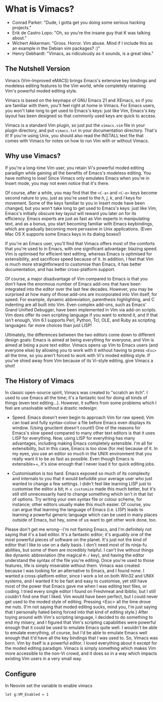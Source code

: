 What is Vimacs?
===============

* Conrad Parker: "Dude, I gotta get you doing some serious hacking projects."
* Erik de Castro Lopo: "Oh, so you're the insane guy that K was talking about."
* Wichert Akkerman: "Gross. Horror. Vim abuse. Mind if I include this as an example in the Debian vim packages? :)"
* Henry Gebhardt: "Vimacs, as ridiculously as it sounds, is a great idea."

The Nutshell Version
--------------------

Vimacs (Vim-Improved eMACS) brings Emacs's extensive key bindings and modeless
editing features to the Vim world, while completely retaining Vim's powerful
moded editing style. 

Vimacs is based on the keymaps of GNU Emacs 21 and XEmacs, so if you are
familiar with them, you'll feel right at home in Vimacs.  For Emacs users, you
won't take long to get used to Emacs's keys: just like Vim, Emacs's key layout
has been designed so that commonly used keys are quick to access. 

Vimacs is a standard Vim plugin, so just put the `vimacs.vim` file in your plugin
directory, and put `vimacs.txt` in your documentation directory.  That's it!  If
you're using Unix, you should also read the INSTALL text file that comes with
Vimacs for notes on how to run Vim with or without Vimacs.


Why use Vimacs?
---------------

If you're a long-time Vim user, you retain Vi's powerful moded editing paradigm while gaining all the benefits of Emacs's modeless editing. You have nothing to lose! Since Vimacs only emulates Emacs when you're in Insert mode, you may not even notice that it's there.

Of course, after a while, you may find that the `<C-a>` and `<C-e>` keys become second nature to you, just as you're used to the _h_, _j_, _k_, and _l_ keys for movement. Some of the keys familiar to you in Insert mode have been changed, but you won't take long to get used to Emacs's keys: just like Vim, Emacs's initially obscure key layout will reward you later on for its efficiency. Emacs experts are just as fast as Vim experts in manipulating text, and as a bonus, you start becoming familiar with Emacs keybindings, which are gradually becoming more pervasive in Unix applications. (Even Mac OS X supports some Emacs keys in its dialog boxes!)

If you're an Emacs user, you'll find that Vimacs offers most of the comforts that you're used to in Emacs, with one significant advantage: blazing speed. Vim is optimised for efficient text editing, whereas Emacs is optimised for extensibility, and sacrifices speed because of it. In addition, I feel that Vim is much more straightforward to customise than Emacs, it has better documentation, and has better cross-platform support.

Of course, a major disadvantage of Vim compared to Emacs is that you don't have the enormous number of Emacs add-ons that have been integrated into the editor over the last few decades. However, you may be surprised at how many of those add-ons are incorporated into Vim itself, for speed. For example, dynamic abbreviation, parenthesis highlighting, and C indenting are all built into Vim. Even complex add-ons, such as Emacs' Grand Unified Debugger, have been implemented in Vim via add-on scripts. Vim does offer its own scripting language if you want to extend it, and if that isn't enough, Vim 6.1 supports Perl, Python, Tcl, OLE, and Ruby as scripting languages: far more choices than just LISP!

Ultimately, the differences between the two editors come down to different design goals: Emacs is aimed at being everything for everyone, and Vim is aimed at being a pure text editor. Vimacs opens up Vim to Emacs users (and everyone else) by allowing you to work with it without having to press `<Esc>` all the time, so you aren't forced to work with Vi's moded editing style. If you've shied away from Vim because of its Vi-style editing, give Vimacs a shot!

The History of Vimacs
---------------------

In classic open-source spirit, Vimacs was created to "scratch an itch". I used to use Emacs all the time; it's a fantastic tool for doing all kinds of things (even text editing...). However, it suffers from some problems which I feel are unsolvable without a drastic redesign:

* Speed. Emacs doesn't even begin to approach Vim for raw speed; Vim can load and fully syntax-colour a file before Emacs even displays its window. (Using gnuclient doesn't count!) One of the reasons for Emacs's slow speed compared to many other text editors is that it uses LISP for everything. Now, using LISP for everything has many advantages, including making Emacs completely extensible. I'm all for extensibility, but in this case, Emacs is too slow (for me) because of it. In my eyes, you use an editor so much in the UNIX environment that you really want it to be as fast as possible. Even though Emacs is extensible++, it's slow enough that I never load it for quick editing jobs.

* Customisation is too hard. Emacs exposed so much of its complexity and internals to you that it would befuddle your average user who just wanted to change a few settings. I didn't feel like learning LISP just to customise the editor a bit; `M-x customize` made this much better, but it's still still unnecessarily hard to change something which isn't in that list of options. Try writing your own syntax file or colour scheme, for instance; other editors usually make this much easier. Of course, you can argue that learning the language of Emacs (i.e. LISP) leads to learning a powerful generic language which can be used in many places outside of Emacs, but hey, some of us want to get other work done, too.

Please don't get me wrong--I'm not flaming Emacs, and I'm definitely not saying that it's a bad editor. It's a fantastic editor; it's arguably one of the most powerful pieces of software on the planet. It's just not the kind of editor that I like to use on a daily basis. I don't need most of its ninja-fu abilities, but some of them are incredibly helpful. I can't live without things like dynamic abbreviation (the magical `M-/` key), and having the editor understand the syntax of the file you're editing. Once you're used to those features, life is simply miserable without them.
Vimacs was created because I was looking for an alternative to Emacs, and I found none. I wanted a cross-platform editor, since I work a lot on both Win32 and UNIX systems, and I wanted it to be fast and easy to customise, yet still have most of the power that Emacs gave me when I was editing text files, or coding. I tried every single editor I found on Freshmeat and Ibiblio, but I still couldn't find one that I liked. Vim would have been perfect, but I could never get used to the moded style of editing. Pressing &lt;Esc&gt; all the time drove me nuts. (I'm not saying that moded editing sucks, mind you, I'm just saying that I personally hated being forced into that kind of editing style.)
After toying around with Vim's scripting language, I decided to do something to end my misery, and I figured that Vim's scripting capabilities were powerful enough that it could be used to emulate Emacs quite well. I wouldn't be able to emulate everything, of course, but I'd be able to emulate Emacs well enough that it'd have all the key bindings that I was used to. So, Vimacs was born. Vim by itself is a powerful editor; I loved everything about it except for the moded editing paradigm. Vimacs is simply something which makes Vim more accessible to the non-Vi crowd, and it does so in a way which impacts existing Vim users in a very small way.

Configure
---------

In Neovim set the variable to enable vimacs
```vim
let g:VM_Enabled = 1
```
